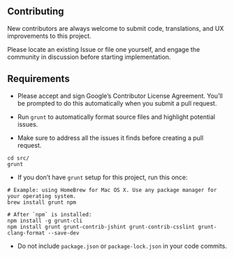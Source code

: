 ## Contributing

New contributors are always welcome to submit code, translations, and UX improvements to this 
project.

Please locate an existing Issue or file one yourself, and engage the community in discussion before
starting implementation.

## Requirements

- Please accept and sign Google’s Contributor License Agreement. You’ll be prompted to do this 
  automatically when you submit a pull request.

- Run `grunt` to automatically format source files and highlight potential issues. 

- Make sure to address all the issues it finds before creating a pull request.

```shell
cd src/
grunt
```

- If you don’t have `grunt` setup for this project, run this once:

```shell
# Example: using HomeBrew for Mac OS X. Use any package manager for your operating system.
brew install grunt npm   

# After `npm` is installed:
npm install -g grunt-cli
npm install grunt grunt-contrib-jshint grunt-contrib-csslint grunt-clang-format --save-dev 
```

- Do not include `package.json` or `package-lock.json` in your code commits.
